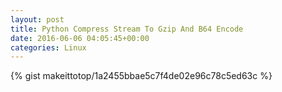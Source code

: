 ```yaml
---
layout: post                                                                                                              
title: Python Compress Stream To Gzip And B64 Encode                                                                                                                       
date: 2016-06-06 04:05:45+00:00                                                                                                                        
categories: Linux                                                                                                                
---                                                                                                                              
```


{% gist makeittotop/1a2455bbae5c7f4de02e96c78c5ed63c %}                                                                                                           

